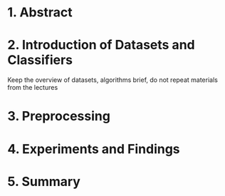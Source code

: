 # 1. Abstract

# 2. Introduction of Datasets and Classifiers
Keep the overview of datasets, algorithms brief, do not repeat materials from the lectures

# 3. Preprocessing

# 4. Experiments and Findings

# 5. Summary